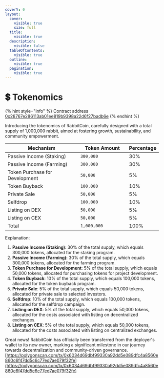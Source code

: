 ```yaml
---
coverY: 0
layout:
  cover:
    visible: true
    size: full
  title:
    visible: true
  description:
    visible: false
  tableOfContents:
    visible: true
  outline:
    visible: true
  pagination:
    visible: true
---
```


# 💲 Tokenomics



{% hint style="info" %}
Contract address [0x28767e286113ab01ee819b9398a22d6f27badb6e](https://polygonscan.com/address/0x28767e286113ab01ee819b9398a22d6f27badb6e)
{% endhint %}

Introducing the tokenomics of RabbitCoin, carefully designed with a total supply of 1,000,000 rabbit, aimed at fostering growth, sustainability, and community empowerment.

<table><thead><tr><th width="395">Mechanism</th><th width="241">Token Amount</th><th>Percentage</th></tr></thead><tbody><tr><td>Passive Income (Staking)</td><td><code>300,000</code></td><td>30%</td></tr><tr><td>Passive Income (Farming)</td><td><code>300,000</code></td><td>30%</td></tr><tr><td>Token Purchase for Development</td><td><code>50,000</code></td><td>5%</td></tr><tr><td>Token Buyback</td><td><code>100,000</code></td><td>10%</td></tr><tr><td>Private Sale</td><td><code>50,000</code></td><td>5%</td></tr><tr><td>Selfdrop</td><td><code>100,000</code></td><td>10%</td></tr><tr><td>Listing on DEX</td><td><code>50,000</code></td><td>5%</td></tr><tr><td>Listing on CEX</td><td><code>50,000</code></td><td>5%</td></tr><tr><td>Total</td><td><code>1,000,000</code></td><td>100%</td></tr></tbody></table>

Explanation:

1. **Passive Income (Staking)**: 30% of the total supply, which equals 300,000 tokens, allocated for the staking program.
2. **Passive Income (Farming)**: 30% of the total supply, which equals 300,000 tokens, allocated for the farming program.
3. **Token Purchase for Development**: 5% of the total supply, which equals 50,000 tokens, allocated for purchasing tokens for project development.
4. **Token Buyback**: 10% of the total supply, which equals 100,000 tokens, allocated for the token buyback program.
5. **Private Sale**: 5% of the total supply, which equals 50,000 tokens, allocated for private sale to selected investors.
6. **Selfdrop**: 10% of the total supply, which equals 100,000 tokens, allocated for the selfdrop campaign.
7. **Listing on DEX**: 5% of the total supply, which equals 50,000 tokens, allocated for the costs associated with listing on decentralized exchanges.
8. **Listing on CEX**: 5% of the total supply, which equals 50,000 tokens, allocated for the costs associated with listing on centralized exchanges.

Great news! RabbitCoin has officially been transferred from the deployer's wallet to its new owner, marking a significant milestone in our journey towards decentralization and community-driven governance. [https://polygonscan.com/tx/0x6034d69dbf99330a92dd5e089dfc4a8560e860c6f47dd5c6c77ed7ae079f32fe](https://polygonscan.com/tx/0x6034d69dbf99330a92dd5e089dfc4a8560e860c6f47dd5c6c77ed7ae079f32fe)
